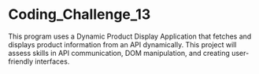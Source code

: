 # Coding_Challenge_13

This program uses a Dynamic Product Display Application that fetches and displays product information from an API dynamically. This project will assess skills in API communication, DOM manipulation, and creating user-friendly interfaces.